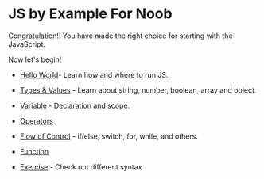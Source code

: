 # JS by Example For Noob

Congratulation!! You have made the right choice for starting with the JavaScript.

Now let's begin!

- [Hello World](/js-by-example-for-noob/hello-world.md)- Learn how and where to run JS.

- [Types & Values](/js-by-example-for-noob/types-and-values.md) - Learn about string, number, boolean, array and object.

- [Variable](/js-by-example-for-noob/variable.md) - Declaration and scope.

- [Operators](/js-by-example-for-noob/operators.md)

- [Flow of Control](/js-by-example-for-noob/flow-of-control.md) - if/else, switch, for, while, and others.

- [Function](/js-by-example-for-noob/function.md)
- [Exercise](/js-by-example-for-noob/exercise.md) - Check out different syntax

<!-- - [Asynchronous](/asynchronous.md) - Callback, Promise and more. -->
